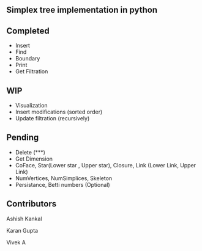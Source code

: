 ## Simplex tree implementation in python

## Completed
- Insert
- Find
- Boundary
- Print
- Get Filtration

## WIP
- Visualization 
- Insert modifications (sorted order)
- Update filtration (recursively)
## Pending 
- Delete (***)
- Get Dimension
- CoFace, Star(Lower star , Upper star), Closure, Link (Lower Link, Upper Link)
- NumVertices, NumSimplices, Skeleton
- Persistance, Betti numbers (Optional)

## Contributors
Ashish Kankal

Karan Gupta

Vivek A
